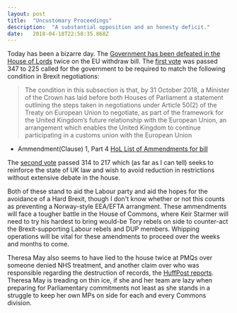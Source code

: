 ```yaml
---
layout: post 
title:  "Uncustomary Proceedings" 
description:  "A substantial opposition and an honesty deficit." 
date:   2018-04-18T22:58:35.868Z 
---
```


Today has been a bizarre day. The [Government has been defeated in the House of Lords](https://news.sky.com/story/government-suffers-first-defeat-on-key-brexit-legislation-in-lords-11336799) twice on the EU withdraw bill. The [first vote](https://www.parliament.uk/business/publications/business-papers/lords/lords-divisions/?dd=2018-04-18&division=1) was passed 347 to 225 called for the government to be required to match the following condition in Brexit negotiations: 

>  The condition in this subsection is that, by 31 October 2018, a Minister of the
Crown has laid before both Houses of Parliament a statement outlining the
steps taken in negotiations under Article 50(2) of the Treaty on European
Union to negotiate, as part of the framework for the United Kingdom’s future
relationship with the European Union, an arrangement which enables the
United Kingdom to continue participating in a customs union with the
European Union
- Ammendment(Clause) 1, Part 4 [HoL List of Ammendments for bill](https://publications.parliament.uk/pa/bills/lbill/2017-2019/0079/18079-R-I.pdf)

The [second vote](https://www.parliament.uk/business/publications/business-papers/lords/lords-divisions/?dd=2018-04-18&division=2) passed 314 to 217 which (as far as I can tell) seeks to reinforce the state of UK law and wish to avoid reduction in restrictions without extensive debate in the house.

Both of these stand to aid the Labour party and aid the hopes for the avoidance of a Hard Brexit, though I don't know whether or not this counts as preventing a Norway-style EEA/EFTA arrangment. These ammendments will face a tougher battle in the House of Commons, where Keir Starmer will need to try his hardest to bring would-be Tory rebels on side to counter-act the Brexit-supporting Labour rebels and DUP members. Whipping operations will be vital for these amendments to proceed over the weeks and months to come.

Theresa May also seems to have lied to the house twice at PMQs over someone denied NHS treatment, and another claim over who was responsible regarding the destruction of records, the [HuffPost reports](https://www.huffingtonpost.co.uk/amp/entry/may-migrant-cancer-incorrect-chuka-umunna_uk_5ad763a6e4b03c426daa8561/). Theresa May is treading on thin ice, if she and her team are lazy when preparing for Parliamentary commitments not least as she stands in a struggle to keep her own MPs on side for each and every Commons division.

